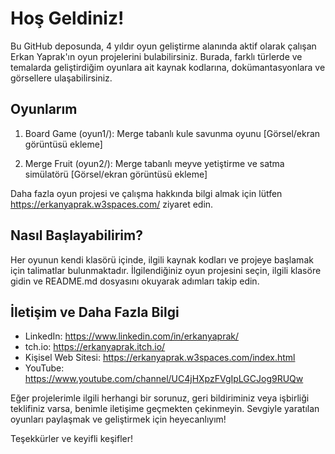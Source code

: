 # Hoş Geldiniz!

Bu GitHub deposunda, 4 yıldır oyun geliştirme alanında aktif olarak çalışan Erkan Yaprak'ın oyun projelerini bulabilirsiniz. Burada, farklı türlerde ve temalarda geliştirdiğim oyunlara ait kaynak kodlarına, dokümantasyonlara ve görsellere ulaşabilirsiniz.

## Oyunlarım

1. Board Game (oyun1/): Merge tabanlı kule savunma oyunu
   [Görsel/ekran görüntüsü ekleme]

2. Merge Fruit (oyun2/): Merge tabanlı meyve yetiştirme ve satma simülatörü
   [Görsel/ekran görüntüsü ekleme]

Daha fazla oyun projesi ve çalışma hakkında bilgi almak için lütfen https://erkanyaprak.w3spaces.com/ ziyaret edin.

## Nasıl Başlayabilirim?

Her oyunun kendi klasörü içinde, ilgili kaynak kodları ve projeye başlamak için talimatlar bulunmaktadır. İlgilendiğiniz oyun projesini seçin, ilgili klasöre gidin ve README.md dosyasını okuyarak adımları takip edin.

## İletişim ve Daha Fazla Bilgi

- LinkedIn: https://www.linkedin.com/in/erkanyaprak/
- tch.io: https://erkanyaprak.itch.io/
- Kişisel Web Sitesi: https://erkanyaprak.w3spaces.com/index.html
- YouTube: https://www.youtube.com/channel/UC4jHXpzFVgIpLGCJog9RUQw

Eğer projelerimle ilgili herhangi bir sorunuz, geri bildiriminiz veya işbirliği teklifiniz varsa, benimle iletişime geçmekten çekinmeyin. Sevgiyle yaratılan oyunları paylaşmak ve geliştirmek için heyecanlıyım!

Teşekkürler ve keyifli keşifler!

